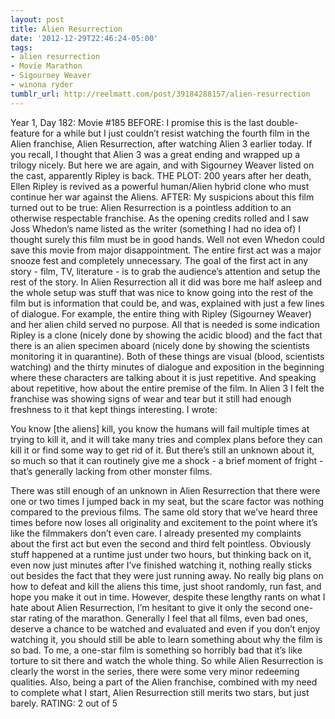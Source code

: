 ```yaml
---
layout: post
title: Alien Resurrection
date: '2012-12-29T22:46:24-05:00'
tags:
- alien resurrection
- Movie Marathon
- Sigourney Weaver
- winona ryder
tumblr_url: http://reelmatt.com/post/39184288157/alien-resurrection
---
```

Year 1, Day 182: Movie #185
BEFORE: I promise this is the last double-feature for a while but I just couldn’t resist watching the fourth film in the Alien franchise, Alien Resurrection, after watching Alien 3 earlier today. If you recall, I thought that Alien 3 was a great ending and wrapped up a trilogy nicely. But here we are again, and with Sigourney Weaver listed on the cast, apparently Ripley is back.
THE PLOT: 200 years after her death, Ellen Ripley is revived as a powerful human/Alien hybrid clone who must continue her war against the Aliens.
AFTER: My suspicions about this film turned out to be true: Alien Resurrection is a pointless addition to an otherwise respectable franchise. As the opening credits rolled and I saw Joss Whedon’s name listed as the writer (something I had no idea of) I thought surely this film must be in good hands. Well not even Whedon could save this movie from major disappointment.
The entire first act was a major snooze fest and completely unnecessary. The goal of the first act in any story - film, TV, literature - is to grab the audience’s attention and setup the rest of the story. In Alien Resurrection all it did was bore me half asleep and the whole setup was stuff that was nice to know going into the rest of the film but is information that could be, and was, explained with just a few lines of dialogue. For example, the entire thing with Ripley (Sigourney Weaver) and her alien child served no purpose. All that is needed is some indication Ripley is a clone (nicely done by showing the acidic blood) and the fact that there is an alien specimen aboard (nicely done by showing the scientists monitoring it in quarantine). Both of these things are visual (blood, scientists watching) and the thirty minutes of dialogue and exposition in the beginning where these characters are talking about it is just repetitive.
And speaking about repetitive, how about the entire premise of the film. In Alien 3 I felt the franchise was showing signs of wear and tear but it still had enough freshness to it that kept things interesting. I wrote:

You know [the aliens] kill, you know the humans will fail multiple times at trying to kill it, and it will take many tries and complex plans before they can kill it or find some way to get rid of it. But there’s still an unknown about it, so much so that it can routinely give me a shock - a brief moment of fright - that’s generally lacking from other monster films.

There was still enough of an unknown in Alien Resurrection that there were one or two times I jumped back in my seat, but the scare factor was nothing compared to the previous films. The same old story that we’ve heard three times before now loses all originality and excitement to the point where it’s like the filmmakers don’t even care. I already presented my complaints about the first act but even the second and third felt pointless. Obviously stuff happened at a runtime just under two hours, but thinking back on it, even now just minutes after I’ve finished watching it, nothing really sticks out besides the fact that they were just running away. No really big plans on how to defeat and kill the aliens this time, just shoot randomly, run fast, and hope you make it out in time.
However, despite these lengthy rants on what I hate about Alien Resurrection, I’m hesitant to give it only the second one-star rating of the marathon. Generally I feel that all films, even bad ones, deserve a chance to be watched and evaluated and even if you don’t enjoy watching it, you should still be able to learn something about why the film is so bad. To me, a one-star film is something so horribly bad that it’s like torture to sit there and watch the whole thing. So while Alien Resurrection is clearly the worst in the series, there were some very minor redeeming qualities. Also, being a part of the Alien franchise, combined with my need to complete what I start, Alien Resurrection still merits two stars, but just barely.
RATING: 2 out of 5
